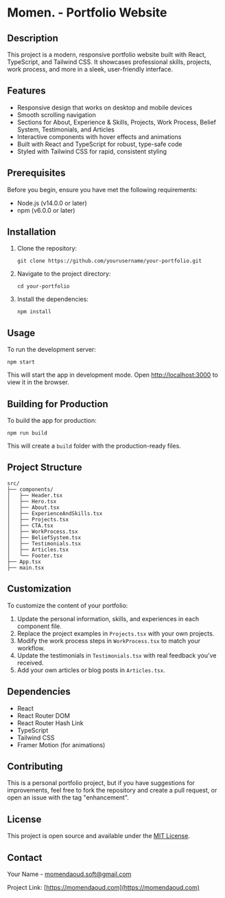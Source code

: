 # Momen. - Portfolio Website

## Description

This project is a modern, responsive portfolio website built with React, TypeScript, and Tailwind CSS. It showcases professional skills, projects, work process, and more in a sleek, user-friendly interface.

## Features

- Responsive design that works on desktop and mobile devices
- Smooth scrolling navigation
- Sections for About, Experience & Skills, Projects, Work Process, Belief System, Testimonials, and Articles
- Interactive components with hover effects and animations
- Built with React and TypeScript for robust, type-safe code
- Styled with Tailwind CSS for rapid, consistent styling

## Prerequisites

Before you begin, ensure you have met the following requirements:

- Node.js (v14.0.0 or later)
- npm (v6.0.0 or later)

## Installation

1. Clone the repository:
   ```
   git clone https://github.com/yourusername/your-portfolio.git
   ```

2. Navigate to the project directory:
   ```
   cd your-portfolio
   ```

3. Install the dependencies:
   ```
   npm install
   ```

## Usage

To run the development server:

```
npm start
```

This will start the app in development mode. Open [http://localhost:3000](http://localhost:3000) to view it in the browser.

## Building for Production

To build the app for production:

```
npm run build
```

This will create a `build` folder with the production-ready files.

## Project Structure

```
src/
├── components/
│   ├── Header.tsx
│   ├── Hero.tsx
│   ├── About.tsx
│   ├── ExperienceAndSkills.tsx
│   ├── Projects.tsx
│   ├── CTA.tsx
│   ├── WorkProcess.tsx
│   ├── BeliefSystem.tsx
│   ├── Testimonials.tsx
│   ├── Articles.tsx
│   └── Footer.tsx
├── App.tsx
├── main.tsx
```

## Customization

To customize the content of your portfolio:

1. Update the personal information, skills, and experiences in each component file.
2. Replace the project examples in `Projects.tsx` with your own projects.
3. Modify the work process steps in `WorkProcess.tsx` to match your workflow.
4. Update the testimonials in `Testimonials.tsx` with real feedback you've received.
5. Add your own articles or blog posts in `Articles.tsx`.

## Dependencies

- React
- React Router DOM
- React Router Hash Link
- TypeScript
- Tailwind CSS
- Framer Motion (for animations)

## Contributing

This is a personal portfolio project, but if you have suggestions for improvements, feel free to fork the repository and create a pull request, or open an issue with the tag "enhancement".

## License

This project is open source and available under the [MIT License](LICENSE).

## Contact

Your Name - momendaoud.soft@gmail.com

Project Link: [https://momendaoud.com](https://momendaoud.com)